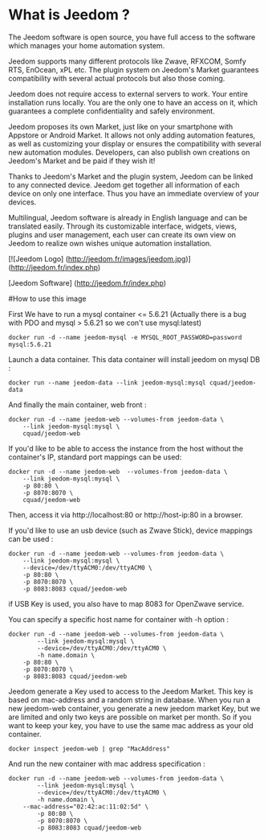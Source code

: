 # What is Jeedom ?

The Jeedom software is open source, you have full access to the software which manages your home automation system.

Jeedom supports many different protocols like Zwave, RFXCOM, Somfy RTS, EnOcean, xPL etc. The plugin system on Jeedom's Market guarantees compatibility with several actual protocols but also those coming.

Jeedom does not require access to external servers to work. Your entire installation runs locally. You are the only one to have an access on it, which guarantees a complete confidentiality and safely environment.

Jeedom proposes its own Market, just like on your smartphone with Appstore or Android Market. It allows not only adding automation features, as well as customizing your display or ensures the compatibility with several new automation modules. Developers, can also publish own creations on Jeedom's Market and be paid if they wish it!

Thanks to Jeedom's Market and the plugin system, Jeedom can be linked to any connected device. Jeedom get together all information of each device on only one interface. Thus you have an immediate overview of your devices.

Multilingual, Jeedom software is already in English language and can be translated easily. Through its customizable interface, widgets, views, plugins and user management, each user can create its own view on Jeedom to realize own wishes unique automation installation.

[![Jeedom Logo] (http://jeedom.fr/images/jeedom.jpg)] (http://jeedom.fr/index.php)

[Jeedom Software] (http://jeedom.fr/index.php)

#How to use this image

First We have to run a mysql container <= 5.6.21 (Actually there is a bug with PDO and mysql > 5.6.21 so we con't use mysql:latest)

```
docker run -d --name jeedom-mysql -e MYSQL_ROOT_PASSWORD=password mysql:5.6.21
```

Launch a data container. This data container will install jeedom on mysql DB :

```
docker run --name jeedom-data --link jeedom-mysql:mysql cquad/jeedom-data
```

And finally the main container, web front :

```
docker run -d --name jeedom-web --volumes-from jeedom-data \
	--link jeedom-mysql:mysql \
	cquad/jeedom-web
```

If you'd like to be able to access the instance from the host without the container's IP, standard port mappings can be used:

```
docker run -d --name jeedom-web  --volumes-from jeedom-data \
	--link jeedom-mysql:mysql \
	-p 80:80 \
	-p 8070:8070 \
	cquad/jeedom-web
```

Then, access it via http://localhost:80 or http://host-ip:80 in a browser.

If you'd like to use an usb device (such as Zwave Stick), device mappings can be used :

```
docker run -d --name jeedom-web --volumes-from jeedom-data \
	--link jeedom-mysql:mysql \
	--device=/dev/ttyACM0:/dev/ttyACM0 \
	-p 80:80 \
	-p 8070:8070 \
	-p 8083:8083 cquad/jeedom-web
```

if USB Key is used, you also have to map 8083 for OpenZwave service.

You can specify a specific host name for container with -h option :

```
docker run -d --name jeedom-web --volumes-from jeedom-data \
        --link jeedom-mysql:mysql \
        --device=/dev/ttyACM0:/dev/ttyACM0 \
        -h name.domain \
	-p 80:80 \
	-p 8070:8070 \
	-p 8083:8083 cquad/jeedom-web

```

Jeedom generate a Key used to access to the Jeedom Market. This key is based on mac-address and a random string in database.
When you run a new jeedom-web container, you generate a new jeedom market Key, but we are limited and only two keys are possible on market per month.
So if you want to keep your key, you have to use the same mac address as your old container.

```
docker inspect jeedom-web | grep "MacAddress"
```

And run the new container with mac address specification :

```
docker run -d --name jeedom-web --volumes-from jeedom-data \
        --link jeedom-mysql:mysql \
        --device=/dev/ttyACM0:/dev/ttyACM0 \
        -h name.domain \
	--mac-address="02:42:ac:11:02:5d" \
        -p 80:80 \
        -p 8070:8070 \
        -p 8083:8083 cquad/jeedom-web
```
